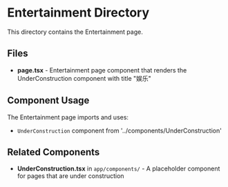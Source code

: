 # Entertainment Directory

This directory contains the Entertainment page.

## Files

- **page.tsx** - Entertainment page component that renders the UnderConstruction component with title "娱乐"

## Component Usage

The Entertainment page imports and uses:
- `UnderConstruction` component from '../components/UnderConstruction'

## Related Components

- **UnderConstruction.tsx** in `app/components/` - A placeholder component for pages that are under construction
